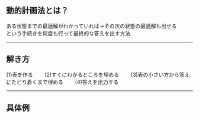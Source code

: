 ## 動的計画法とは？

ある状態までの最適解がわかっていれば→その次の状態の最適解も出せる　　
という手続きを何度も行って最終的な答えを出す方法

---
## 解き方
(1)表を作る　　
(2)すぐにわかるところを埋める　　
(3)表の小さい方から答えにたどり着くまで埋める　　
(4)答えを出力する

---

## 具体例


